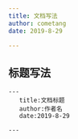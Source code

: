 ```yaml
---
title: 文档写法
author: cometang
date: 2019-8-29

---
```


## 标题写法
 ```
 ---
	title:文档标题
	author:作者名
	date:2019-8-29
	
 ---
 ```
 
 
 